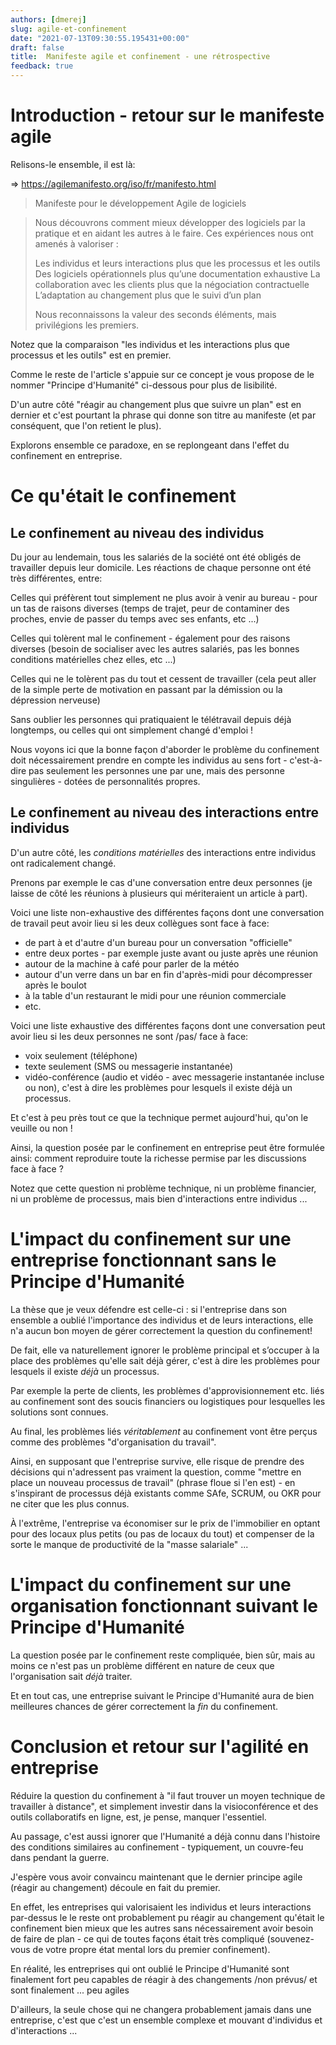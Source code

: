 ```yaml
---
authors: [dmerej]
slug: agile-et-confinement
date: "2021-07-13T09:30:55.195431+00:00"
draft: false
title:  Manifeste agile et confinement - une rétrospective
feedback: true
---
```


# Introduction - retour sur le manifeste agile

Relisons-le ensemble, il est là:

=> https://agilemanifesto.org/iso/fr/manifesto.html

> Manifeste pour le développement Agile de logiciels

> Nous découvrons comment mieux développer des logiciels par la pratique
> et en aidant les autres à le faire. Ces expériences nous ont amenés à
> valoriser :
>
> Les individus et leurs interactions plus que les processus et les outils
> Des logiciels opérationnels plus qu’une documentation exhaustive
> La collaboration avec les clients plus que la négociation contractuelle
> L’adaptation au changement plus que le suivi d’un plan
>
> Nous reconnaissons la valeur des seconds éléments, mais privilégions les premiers.

Notez que la comparaison "les individus et les interactions plus que processus et les outils" est en premier.

Comme le reste de l'article s'appuie sur ce concept je vous propose de le nommer "Principe d'Humanité" ci-dessous pour plus de lisibilité.

D'un autre côté "réagir au changement plus que suivre un plan" est en dernier et c'est pourtant la phrase qui donne son titre au manifeste (et par conséquent, que l'on retient le plus).

Explorons ensemble ce paradoxe, en se replongeant dans l'effet du confinement en entreprise.

# Ce qu'était le confinement

## Le confinement au niveau des individus

Du jour au lendemain, tous les salariés de la société ont été obligés de travailler depuis leur domicile. Les réactions de chaque personne ont été très différentes, entre:

Celles qui préfèrent tout simplement ne plus avoir à venir au bureau - pour un tas de raisons diverses (temps de trajet, peur de contaminer des proches, envie de passer du temps avec ses enfants, etc ...)

Celles qui tolèrent mal le confinement - également pour des raisons diverses (besoin de socialiser avec les autres salariés, pas les bonnes conditions matérielles chez elles, etc ...)

Celles qui ne le tolèrent pas du tout et cessent de travailler (cela peut aller de la simple perte de motivation en passant par la démission ou la dépression nerveuse)

Sans oublier les personnes qui pratiquaient le télétravail depuis déjà longtemps, ou celles qui ont simplement changé d'emploi !

Nous voyons ici que la bonne façon d'aborder le problème du confinement doit nécessairement prendre en compte les individus au sens fort - c'est-à-dire pas seulement les personnes une par une, mais des personne singulières - dotées de personnalités propres.

## Le confinement au niveau des interactions entre individus

D'un autre côté, les *conditions matérielles* des interactions entre individus ont radicalement changé.

Prenons par exemple le cas d'une conversation entre deux personnes (je laisse de côté
les réunions à plusieurs qui mériteraient un article à part).

Voici une liste non-exhaustive des différentes façons dont une conversation de travail peut avoir lieu si les deux collègues sont face à face:

- de part à et d'autre d'un bureau pour un conversation "officielle"
- entre deux portes - par exemple juste avant ou juste après une réunion
- autour de la machine à café  pour parler de la météo
- autour d'un verre dans un bar en fin d'après-midi pour décompresser après le boulot
- à la table d'un restaurant le midi pour une réunion commerciale
- etc.

Voici une liste exhaustive des différentes façons dont une conversation peut avoir lieu si les deux personnes ne sont /pas/ face à face:

- voix seulement (téléphone)
- texte seulement (SMS ou messagerie instantanée)
- vidéo-conférence (audio et vidéo - avec messagerie instantanée incluse ou non), c'est à dire les problèmes pour lesquels il existe déjà un processus.

Et c'est à peu près tout ce que la technique permet aujourd'hui, qu'on le veuille ou non !

Ainsi, la question posée par le confinement en entreprise peut être formulée ainsi: comment reproduire toute la richesse permise par les discussions face à face ?

Notez que cette question ni problème technique, ni un problème financier, ni un problème de processus, mais bien d'interactions entre individus ...

# L'impact du confinement sur une entreprise fonctionnant sans le Principe d'Humanité

La thèse que je veux défendre est celle-ci : si l'entreprise dans son ensemble a oublié l'importance des individus et de leurs interactions, elle n'a aucun bon moyen de gérer correctement la question du confinement!

De fait, elle va naturellement ignorer le problème principal et s’occuper à la place des problèmes qu'elle sait déjà gérer, c'est à dire les problèmes pour lesquels il existe *déjà* un processus.

Par exemple la perte de clients, les problèmes d'approvisionnement etc. liés au confinement sont des soucis financiers ou logistiques pour lesquelles les solutions sont connues.

Au final, les problèmes liés *véritablement* au confinement vont être perçus comme des problèmes "d'organisation du travail".

Ainsi, en supposant que l'entreprise survive, elle risque de prendre des décisions qui n'adressent pas vraiment la question, comme "mettre en place un nouveau processus de travail" (phrase floue si l'en est) - en s'inspirant de processus déjà existants comme SAfe, SCRUM, ou OKR pour ne citer que les plus connus.

À l'extrême, l'entreprise va économiser sur le prix de l'immobilier en optant pour des locaux plus petits (ou pas de locaux du tout) et compenser de la sorte le manque de productivité de la "masse salariale" ...

# L'impact du confinement sur une organisation fonctionnant suivant le Principe d'Humanité

La question posée par le confinement reste compliquée, bien sûr, mais au moins ce n'est pas un problème différent en nature de ceux que l'organisation sait *déjà* traiter.

Et en tout cas, une entreprise suivant le Principe d'Humanité aura de bien meilleures chances de gérer correctement la *fin* du confinement.

# Conclusion et retour sur l'agilité en entreprise

Réduire la question du confinement à "il faut trouver un moyen technique de travailler à distance", et simplement investir dans la visioconférence et des outils collaboratifs en ligne, est, je pense, manquer l'essentiel.

Au passage, c'est aussi ignorer que l'Humanité a déjà connu dans l'histoire des conditions similaires au confinement - typiquement, un couvre-feu dans pendant la guerre.

J'espère vous avoir convaincu maintenant que le dernier principe agile (réagir au changement) découle en fait du premier.

En effet, les entreprises qui valorisaient les individus et leurs interactions par-dessus le le reste ont probablement pu réagir au changement qu'était le confinement bien mieux que les autres sans nécessairement avoir besoin de faire de plan - ce qui de toutes façons était très compliqué (souvenez-vous de votre propre état mental lors du premier confinement).

En réalité, les entreprises qui ont oublié le Principe d'Humanité sont finalement fort peu capables de réagir à des changements /non prévus/ et sont finalement ... peu agiles

D'ailleurs, la seule chose qui ne changera probablement jamais dans une entreprise, c'est que c'est un ensemble complexe et mouvant d'individus et d'interactions ...
